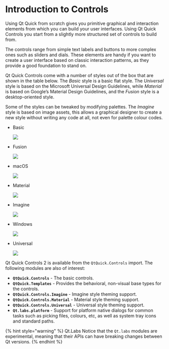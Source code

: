 # Introduction to Controls

Using Qt Quick from scratch gives you primitive graphical and interaction elements from which you can build your user interfaces. Using Qt Quick Controls you start from a slightly more structured set of controls to build from. 

The controls range from simple text labels and buttons to more complex ones such as sliders and dials. These elements are handy if you want to create a user interface based on classic interaction patterns, as they provide a good foundation to stand on.

Qt Quick Controls come with a number of styles out of the box that are shown in the table below. The *Basic* style is a basic flat style. The *Universal* style is based on the Microsoft Universal Design Guidelines, while *Material* is based on Google’s Material Design Guidelines, and the *Fusion* style is a desktop-oriented style.

Some of the styles can be tweaked by modifying palettes. The *Imagine* style is based on image assets, this allows a graphical designer to create a new style without writing any code at all, not even for palette colour codes.

* Basic
    
    ![](./assets/style-basic.png)

* Fusion

    ![](././assets/style-fusion.png)

* macOS

    ![](././assets/style-imagine.png)

* Material

    ![](././assets/style-material.png)

* Imagine

    ![](././assets/style-imagine.png)

* Windows

    ![](././assets/style-imagine.png)
    
* Universal
    
    ![](./assets/style-universal.png)

Qt Quick Controls 2 is available from the `QtQuick.Controls` import. The following modules are also of interest:

* **`QtQuick.Controls`** - The basic controls.
* **`QtQuick.Templates`** - Provides the behavioral, non-visual base types for the controls.
* **`QtQuick.Controls.Imagine`** - Imagine style theming support.
* **`QtQuick.Controls.Material`** - Material style theming support.
* **`QtQuick.Controls.Universal`** - Universal style theming support.
* **`Qt.labs.platform`** - Support for platform native dialogs for common tasks such as picking files, colours, etc, as well as system tray icons and standard paths.

{% hint style="warning" %} Qt.Labs
Notice that the `Qt.labs` modules are experimental, meaning that their APIs can have breaking changes between Qt versions.
{% endhint %}

